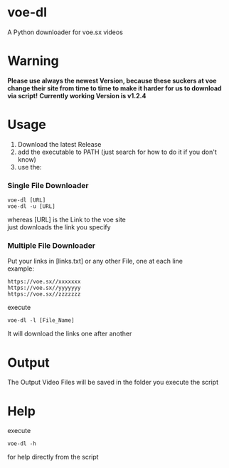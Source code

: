 # voe-dl
A Python downloader for voe.sx videos

# Warning

**Please use always the newest Version, because these suckers at voe change their site from time to time
to make it harder for us to download via script!**
**Currently working Version is v1.2.4**

# Usage
1. Download the latest Release
2. add the executable to PATH (just search for how to do it if you don't know)
3. use the:

### Single File Downloader
```
voe-dl [URL]
voe-dl -u [URL]
```
   
  whereas [URL] is the Link to the voe site\
  just downloads the link you specify
   
### Multiple File Downloader
  Put your links in [links.txt] or any other File, one at each line\
  example:
```
https://voe.sx//xxxxxxx
https://voe.sx//yyyyyyy
https://voe.sx//zzzzzzz
```
  execute
```
voe-dl -l [File_Name]
```
  It will download the links one after another
  
# Output
The Output Video Files will be saved in the folder you execute the script

# Help
execute
```
voe-dl -h
```
for help directly from the script
